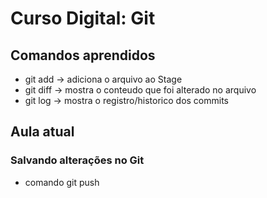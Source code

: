 # Curso Digital: Git

## Comandos aprendidos
* git add -> adiciona o arquivo ao Stage
* git diff -> mostra o conteudo que foi alterado no arquivo
* git log -> mostra o registro/historico dos commits

## Aula atual
### Salvando alterações no Git

* comando git push
